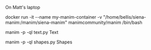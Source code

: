 On Matt's laptop

docker run -it --name my-manim-container -v "/home/bellis/siena-manim:/manim/siena-manim" manimcommunity/manim /bin/bash

manim -p -ql text.py Text

manim -p -ql shapes.py Shapes

